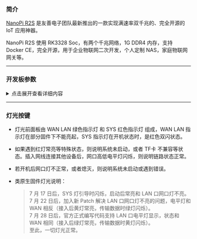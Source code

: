 ### 简介  
[NanoPi R2S](https://wiki.friendlyarm.com/wiki/index.php/NanoPi_R2S/zh) 是友善电子团队最新推出的一款实现满速率双千兆的、完全开源的 IoT 应用神器。  

NanoPi R2S 使用 RK3328 Soc，有两个千兆网络，1G DDR4 内存，支持 Docker CE，完全开源，用于企业物联网二次开发，个人定制 NAS，家庭物联网网关等。  

---

### 开发板参数

<details>
  <summary>点击展开查看详细内容</summary>
  <pre>
  > Soc： Rockchip RK3328, Quad-core Cortex-A53  
  > 内存： DDR4, 1 GB  
  > 网口：  
    RTL8211E（10 / 100 / 1000 Mbps 以太网口 x 1）  
    RTL8153B（USB 3.0 转 10 / 100 / 1000 Mbps 以太网口 x 1）  
  > USB 接口：USB 2.0 Type-A x1  
  > TF 卡槽 x 1  
  > MicroUSB：供电和 Slave 功能  
  > Debug Serial Port：3.3V TTL 电平，3 Pin 2.54 mm 间距排针  
  > LED 灯：LED x 3  
  > 按键：Reset 按键 x 1（可用户自定义功能）  
  > 开发板尺寸：55.6 x 52 mm  
  > 供电：直流 5V / 2A  
  > 使用温度：0℃ 到 80℃  
  </pre>
</details>

---

### 灯光按键

* 灯光前面板由 WAN LAN 绿色指示灯 和 SYS 红色指示灯 组成，WAN LAN 指示灯在部分固件下不能亮起，SYS 指示灯在开机状态时，是红色双闪状态。  

* 如果遇到红灯常亮等特殊状态，则说明系统未启动，或者 TF卡 不兼容等状态。插入网线连接其他设备后，网口高低电平灯闪烁，则说明链路状态正常。  

* 若开机后网口灯不正常，或者熄灭，则说明系统未启动或遇到错误。    

* 类原生固件灯光说明：  
    
  > 7 月 17 日后，SYS 灯引导时闪烁，启动后常亮和 LAN 口网口灯不亮。  
  > 7 月 22 日后，加入新 Patch 解决 LAN 口网口灯不亮的问题，电平灯和 WAN 相反（接入后黄灯常亮，传输数据时绿灯闪烁）。  
  > 7 月 28 日后，官方正式编写代码支持 LAN 口电平灯显示，状态和 WAN 相同（接入后绿灯常亮，传输数据时黄灯闪烁）。  
  > 至此，一切灯光正常。   
